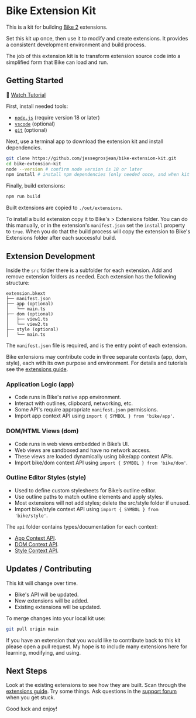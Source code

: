 # Bike Extension Kit

This is a kit for building [Bike
2](https://support.hogbaysoftware.com/c/bike/releases/24) extensions.

Set this kit up once, then use it to modify and create extensions. It provides a
consistent development environment and build process.

The job of this extension kit is to transform extension source code into a
simplified form that Bike can load and run.

## Getting Started

🌟 [Watch Tutorial](https://vimeo.com/1089520938)

First, install needed tools:

- [`node.js`](https://nodejs.org) (require version 18 or later)
- [`vscode`](https://code.visualstudio.com) (optional)
- [`git`](https://git-scm.com) (optional)

Next, use a terminal app to download the extension kit and install dependencies.

```sh
git clone https://github.com/jessegrosjean/bike-extension-kit.git
cd bike-extension-kit
node --version # confirm node version is 18 or later
npm install # install npm dependencies (only needed once, and when kit is updated)
```

Finally, build extensions:

```sh
npm run build
```

Built extensions are copied to `./out/extensions`.

To install a build extension copy it to Bike's > Extensions folder. You can do
this manually, or in the extension's `manifest.json` set the `install` property
to `true`. When you do that the build process will copy the extension to Bike's
Extensions folder after each successful build.

## Extension Development

Inside the `src` folder there is a subfolder for each extension. Add and remove
extension folders as needed. Each extension has the following structure:

```
extension.bkext
├── manifest.json
├── app (optional)
│   └── main.ts
├── dom (optional)
│   ├── view1.ts
│   └── view2.ts
├── style (optional)
│   └── main.ts
```

The `manifest.json` file is required, and is the entry point of each extension.

Bike extensions may contribute code in three separate contexts (app, dom,
style), each with its own purpose and environment. For details and tutorials see
the [extensions
guide](https://bikeguide.hogbaysoftware.com/bike-2-preview/customizing-bike/creating-extensions).

### Application Logic (app)

- Code runs in Bike's native app environment.
- Interact with outlines, clipboard, networking, etc.
- Some API's require appropriate `manifest.json` permissions.
- Import app context API using `import { SYMBOL } from 'bike/app'`.

### DOM/HTML Views (dom)

- Code runs in web views embedded in Bike’s UI.
- Web views are sandboxed and have no network access.
- These views are loaded dynamically using bike/app context APIs.
- Import bike/dom context API using `import { SYMBOL } from 'bike/dom'`.

### Outline Editor Styles (style)

- Used to define custom stylesheets for Bike’s outline editor.
- Use outline paths to match outline elements and apply styles.
- Most extensions will not add styles; delete the src/style folder if unused.
- Import bike/style context API using `import { SYMBOL } from 'bike/style'`.

The `api` folder contains types/documentation for each context:

- [App Context API](https://github.com/jessegrosjean/bike-extension-kit/tree/main/api/app).
- [DOM Context API](https://github.com/jessegrosjean/bike-extension-kit/tree/main/api/dom).
- [Style Context API](https://github.com/jessegrosjean/bike-extension-kit/tree/main/api/style).

## Updates / Contributing

This kit will change over time.

- Bike's API will be updated.
- New extensions will be added.
- Existing extensions will be updated.

To merge changes into your local kit use:

```sh
git pull origin main
```

If you have an extension that you would like to contribute back to this kit
please open a pull request. My hope is to include many extensions here for
learning, modifying, and using.

## Next Steps

Look at the existing extensions to see how they are built. Scan through the
[extensions
guide](https://bikeguide.hogbaysoftware.com/bike-2-preview/customizing-bike/creating-extensions).
Try some things. Ask questions in the [support
forum](https://support.hogbaysoftware.com/c/bike/22) when you get stuck.

Good luck and enjoy!
